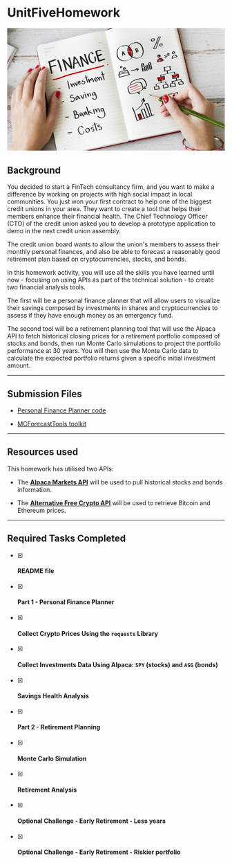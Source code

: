 # UnitFiveHomework
![Financial Planner](Images/financial-planner.png)

## Background 

You decided to start a FinTech consultancy firm, and you want to make a difference by working on projects with high social impact in local communities. You just won your first contract to help one of the biggest credit unions in your area. They want to create a tool that helps their members enhance their financial health. The Chief Technology Officer (CTO) of the credit union asked you to develop a prototype application to demo in the next credit union assembly.

The credit union board wants to allow the union's members to assess their monthly personal finances, and also be able to forecast a reasonably good retirement plan based on cryptocurrencies, stocks, and bonds.

In this homework activity, you will use all the skills you have learned until now - focusing on using APIs as part of the technical solution - to create two financial analysis tools.

The first will be a personal finance planner that will allow users to visualize their savings composed by investments in shares and cryptocurrencies to assess if they have enough money as an emergency fund.

The second tool will be a retirement planning tool that will use the Alpaca API to fetch historical closing prices for a retirement portfolio composed of stocks and bonds, then run Monte Carlo simulations to project the portfolio performance at 30 years. You will then use the Monte Carlo data to calculate the expected portfolio returns given a specific initial investment amount.

---

## Submission Files

* [Personal Finance Planner code](Submission_Code/financial-planner.ipynb)

* [MCForecastTools toolkit](Submission_Code/MCForecastTools.py)

---

## Resources used

This homework has utilised two APIs:

* The [**Alpaca Markets API**](https://alpaca.markets/docs/) will be used to pull historical stocks and bonds information.  
    
* The [**Alternative Free Crypto API**](https://alternative.me/crypto/api/) will be used to retrieve Bitcoin and Ethereum prices.

---
## Required Tasks Completed

- [x]  #### README file
- [x]  #### Part 1 - Personal Finance Planner
- [x]  #### Collect Crypto Prices Using the `requests` Library
- [x]  #### Collect Investments Data Using Alpaca: `SPY` (stocks) and `AGG` (bonds)
- [x]  #### Savings Health Analysis
- [x]  #### Part 2 - Retirement Planning
- [x]  #### Monte Carlo Simulation
- [x]  #### Retirement Analysis
- [x]  #### Optional Challenge - Early Retirement - Less years
- [x]  #### Optional Challenge - Early Retirement - Riskier portfolio


